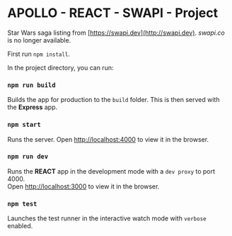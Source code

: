 # APOLLO - REACT - SWAPI - Project

Star Wars saga listing from [https://swapi.dev](http://swapi.dev). *swapi.co* is no longer available.

First run `npm install`.

In the project directory, you can run:

### `npm run build`
Builds the app for production to the `build` folder.
This is then served with the **Express** app.


### `npm start`
Runs the server.
Open [http://localhost:4000](http://localhost:4000) to view it in the browser.


### `npm run dev`
Runs the **REACT** app in the development mode with a `dev proxy` to port 4000.<br />
Open [http://localhost:3000](http://localhost:3000) to view it in the browser.


### `npm test`
Launches the test runner in the interactive watch mode with `verbose` enabled.



